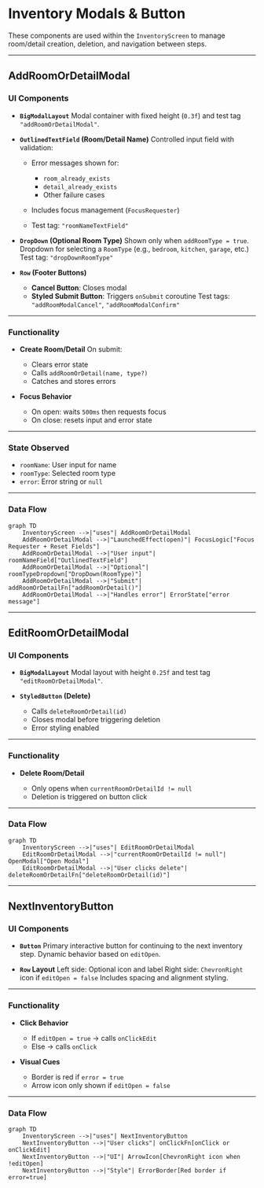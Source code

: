 # Inventory Modals & Button

These components are used within the `InventoryScreen` to manage room/detail creation, deletion, and navigation between steps.

---

## AddRoomOrDetailModal

### UI Components

* **`BigModalLayout`**
  Modal container with fixed height (`0.3f`) and test tag `"addRoomOrDetailModal"`.

* **`OutlinedTextField` (Room/Detail Name)**
  Controlled input field with validation:

  * Error messages shown for:

    * `room_already_exists`
    * `detail_already_exists`
    * Other failure cases
  * Includes focus management (`FocusRequester`)
  * Test tag: `"roomNameTextField"`

* **`DropDown` (Optional Room Type)**
  Shown only when `addRoomType = true`.
  Dropdown for selecting a `RoomType` (e.g., `bedroom`, `kitchen`, `garage`, etc.)
  Test tag: `"dropDownRoomType"`

* **`Row` (Footer Buttons)**

  * **Cancel Button**: Closes modal
  * **Styled Submit Button**: Triggers `onSubmit` coroutine
    Test tags: `"addRoomModalCancel"`, `"addRoomModalConfirm"`

---

### Functionality

* **Create Room/Detail**
  On submit:

  * Clears error state
  * Calls `addRoomOrDetail(name, type?)`
  * Catches and stores errors

* **Focus Behavior**

  * On open: waits `500ms` then requests focus
  * On close: resets input and error state

---

### State Observed

* `roomName`: User input for name
* `roomType`: Selected room type
* `error`: Error string or `null`

---

### Data Flow

```mermaid
graph TD
    InventoryScreen -->|"uses"| AddRoomOrDetailModal
    AddRoomOrDetailModal -->|"LaunchedEffect(open)"| FocusLogic["Focus Requester + Reset Fields"]
    AddRoomOrDetailModal -->|"User input"| roomNameField["OutlinedTextField"]
    AddRoomOrDetailModal -->|"Optional"| roomTypeDropdown["DropDown(RoomType)"]
    AddRoomOrDetailModal -->|"Submit"| addRoomOrDetailFn["addRoomOrDetail()"]
    AddRoomOrDetailModal -->|"Handles error"| ErrorState["error message"]
```

---

## EditRoomOrDetailModal

### UI Components

* **`BigModalLayout`**
  Modal layout with height `0.25f` and test tag `"editRoomOrDetailModal"`.

* **`StyledButton` (Delete)**

  * Calls `deleteRoomOrDetail(id)`
  * Closes modal before triggering deletion
  * Error styling enabled

---

### Functionality

* **Delete Room/Detail**

  * Only opens when `currentRoomOrDetailId != null`
  * Deletion is triggered on button click

---

### Data Flow

```mermaid
graph TD
    InventoryScreen -->|"uses"| EditRoomOrDetailModal
    EditRoomOrDetailModal -->|"currentRoomOrDetailId != null"| OpenModal["Open Modal"]
    EditRoomOrDetailModal -->|"User clicks delete"| deleteRoomOrDetailFn["deleteRoomOrDetail(id)"]
```

---

## NextInventoryButton

### UI Components

* **`Button`**
  Primary interactive button for continuing to the next inventory step.
  Dynamic behavior based on `editOpen`.

* **`Row` Layout**
  Left side: Optional icon and label
  Right side: `ChevronRight` icon if `editOpen = false`
  Includes spacing and alignment styling.

---

### Functionality

* **Click Behavior**

  * If `editOpen = true` → calls `onClickEdit`
  * Else → calls `onClick`

* **Visual Cues**

  * Border is red if `error = true`
  * Arrow icon only shown if `editOpen = false`

---

### Data Flow

```mermaid
graph TD
    InventoryScreen -->|"uses"| NextInventoryButton
    NextInventoryButton -->|"User clicks"| onClickFn[onClick or onClickEdit]
    NextInventoryButton -->|"UI"| ArrowIcon[ChevronRight icon when !editOpen]
    NextInventoryButton -->|"Style"| ErrorBorder[Red border if error=true]
```

